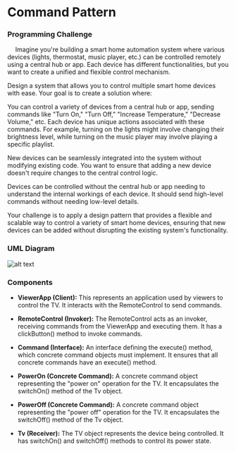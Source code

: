 # Command Pattern
### Programming Challenge
&emsp; Imagine you're building a smart home automation system where various devices (lights, thermostat, music player, etc.) can be controlled remotely using a central hub or app. Each device has different functionalities, but you want to create a unified and flexible control mechanism.

Design a system that allows you to control multiple smart home devices with ease. Your goal is to create a solution where:

You can control a variety of devices from a central hub or app, sending commands like "Turn On," "Turn Off," "Increase Temperature," "Decrease Volume," etc.
Each device has unique actions associated with these commands. For example, turning on the lights might involve changing their brightness level, while turning on the music player may involve playing a specific playlist.

New devices can be seamlessly integrated into the system without modifying existing code. You want to ensure that adding a new device doesn't require changes to the central control logic.

Devices can be controlled without the central hub or app needing to understand the internal workings of each device. It should send high-level commands without needing low-level details.

Your challenge is to apply a design pattern that provides a flexible and scalable way to control a variety of smart home devices, ensuring that new devices can be added without disrupting the existing system's functionality.

### UML Diagram
![alt text](https://github.com/JerryEsperanza/SoftEng1_4BSCS2/blob/master/commandPattern/commandPatternImage.png?raw=true)

### Components

+ **ViewerApp (Client):** This represents an application used by viewers to control the TV. It interacts with the RemoteControl to send commands.

+ **RemoteControl (Invoker):** The RemoteControl acts as an invoker, receiving commands from the ViewerApp and executing them. It has a clickButton() method to invoke commands.

+ **Command (Interface):** An interface defining the execute() method, which concrete command objects must implement. It ensures that all concrete commands have an execute() method.

+ **PowerOn (Concrete Command):** A concrete command object representing the "power on" operation for the TV. It encapsulates the switchOn() method of the Tv object.

+ **PowerOff (Concrete Command):** A concrete command object representing the "power off" operation for the TV. It encapsulates the switchOff() method of the Tv object.

+ **Tv (Receiver):** The TV object represents the device being controlled. It has switchOn() and switchOff() methods to control its power state.


